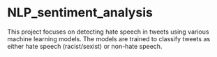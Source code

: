 # NLP_sentiment_analysis
This project focuses on detecting hate speech in tweets using various machine learning models. The models are trained to classify tweets as either hate speech (racist/sexist) or non-hate speech.
